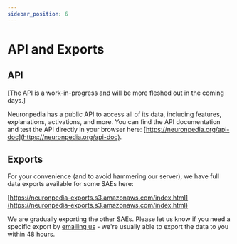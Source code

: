 ```yaml
---
sidebar_position: 6
---
```


# API and Exports

## API

[The API is a work-in-progress and will be more fleshed out in the coming days.]

Neuronpedia has a public API to access all of its data, including features, explanations, activations, and more. You can find the API documentation and test the API directly in your browser here: [https://neuronpedia.org/api-doc](https://neuronpedia.org/api-doc).

## Exports

For your convenience (and to avoid hammering our server), we have full data exports available for some SAEs here:

[https://neuronpedia-exports.s3.amazonaws.com/index.html](https://neuronpedia-exports.s3.amazonaws.com/index.html)

We are gradually exporting the other SAEs. Please let us know if you need a specific export by [emailing us](mailto:support@neuronpedia.org) - we're usually able to export the data to you within 48 hours.
